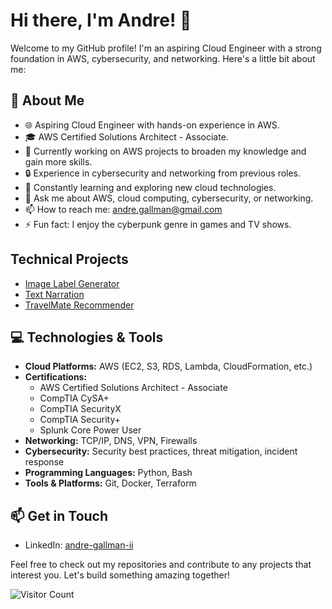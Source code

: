 # Hi there, I'm Andre! 👋

Welcome to my GitHub profile! I'm an aspiring Cloud Engineer with a strong foundation in AWS, cybersecurity, and networking. Here's a little bit about me:

## 🚀 About Me

- 🌐 Aspiring Cloud Engineer with hands-on experience in AWS.
- 🎓 AWS Certified Solutions Architect - Associate.
- 🔭 Currently working on AWS projects to broaden my knowledge and gain more skills.
- 🔒 Experience in cybersecurity and networking from previous roles.
- 🌱 Constantly learning and exploring new cloud technologies.
- 💬 Ask me about AWS, cloud computing, cybersecurity, or networking.
- 📫 How to reach me: [andre.gallman@gmail.com](mailto:andre.gallman@gmail.com)
- ⚡ Fun fact: I enjoy the cyberpunk genre in games and TV shows.

## **Technical Projects**

- [Image Label Generator](https://github.com/andreg-22/image_label_generator)
- [Text Narration](https://github.com/andreg-22/text_narration)
- [TravelMate Recommender](https://partyrock.aws/u/andre22/94A4exgSd/TravelMate-Recommender)

## 💻 Technologies & Tools

- **Cloud Platforms:** AWS (EC2, S3, RDS, Lambda, CloudFormation, etc.)
- **Certifications:** 
  - AWS Certified Solutions Architect - Associate
  - CompTIA CySA+
  - CompTIA SecurityX
  - CompTIA Security+
  - Splunk Core Power User
- **Networking:** TCP/IP, DNS, VPN, Firewalls
- **Cybersecurity:** Security best practices, threat mitigation, incident response
- **Programming Languages:** Python, Bash
- **Tools & Platforms:** Git, Docker, Terraform

## 📫 Get in Touch

- LinkedIn: [andre-gallman-ii](https://www.linkedin.com/in/andre-gallman-ii-24a542124)

Feel free to check out my repositories and contribute to any projects that interest you. Let's build something amazing together!

![Visitor Count](https://profile-counter.glitch.me/andreg-22/count.svg)
